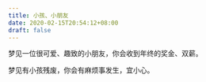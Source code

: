 ```yaml
---
title: 小孩、小朋友
date: 2020-02-15T20:54:12+08:00
draft: false
---
```


梦见一位很可爱、趣致的小朋友，你会收到年终的奖金、双薪。



梦见有小孩残废，你会有麻烦事发生，宜小心。

